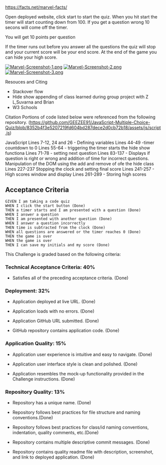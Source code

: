 <!--  Marvel facts provided by  -->

https://facts.net/marvel-facts/



<!-- Instructions -->

Open deployed website, click start to start the quiz. When you hit start the timer will start counting down from 100. If you get a question wrong 10 secons will come off the timer.

You will get 10 points per question

If the timer runs out before you answer all the questions the quiz will stop and your current score will be your end score. At the end of the game you can hide your high score.

<!-- Marvel Quiz Screen Shots -->

[![Marvel-Screenshot-1.png](https://i.postimg.cc/FRy32d2z/Marvel-Screenshot-1.png)](https://postimg.cc/7GL5z6Pr)
[![Marvel-Screenshot-2.png](https://i.postimg.cc/nzpC9dPV/Marvel-Screenshot-2.png)](https://postimg.cc/t1vXLzb8)
[![Marvel-Screenshot-3.png](https://i.postimg.cc/ZRwKBJNj/Marvel-Screenshot-3.png)](https://postimg.cc/cg8NPyX8)


Resouces and Citing
- Stackover flow
- Hide show appending of class learned during group project with Z L,Suvarna and Brian
- W3 Schools

Citation 
Portions of code listed below were referenced from the following repository. (https://github.com/GEEZEE91/JavaScript-Multiple-Choice-Quiz/blob/8352b4f3e5207219fd604bd287dece2d0cb72b18/assets/js/script.js)

JavaScript
Lines 7-12, 24 and 26 - Defining variables
Lines 44-49 -timer countdown to 0
Lines 55-64 - triggering the timer starts the hide show functiona
Lines 71-78 - setting next question
Lines 83-137 - Displays if question is right or wrong and addition of time for incorrect questions. Manipulation of the DOM using the add and remove of ofe the hide class
Lines 227-237 Stopping the clock and setting final score
Lines 241-257 - High scores window and display
Lines 261-289 - Storing high scores









## Acceptance Criteria

```
GIVEN I am taking a code quiz
WHEN I click the start button (Done)
THEN a timer starts and I am presented with a question (Done)
WHEN I answer a question
THEN I am presented with another question (Done)
WHEN I answer a question incorrectly
THEN time is subtracted from the clock (Done)
WHEN all questions are answered or the timer reaches 0 (Done)
THEN the game is over
WHEN the game is over
THEN I can save my initials and my score (Done)
```

This Challenge is graded based on the following criteria: 

### Technical Acceptance Criteria: 40%

* Satisfies all of the preceding acceptance criteria. (Done)

### Deployment: 32%

* Application deployed at live URL. (Done)

* Application loads with no errors. (Done)

* Application GitHub URL submitted. (Done)

* GitHub repository contains application code. (Done)

### Application Quality: 15%

* Application user experience is intuitive and easy to navigate. (Done)

* Application user interface style is clean and polished. (Done)

* Application resembles the mock-up functionality provided in the Challenge instructions. (Done)

### Repository Quality: 13%

* Repository has a unique name. (Done)

* Repository follows best practices for file structure and naming conventions.(Done)

* Repository follows best practices for class/id naming conventions, indentation, quality comments, etc.(Done)

* Repository contains multiple descriptive commit messages. (Done)

* Repository contains quality readme file with description, screenshot, and link to deployed application. (Done)




